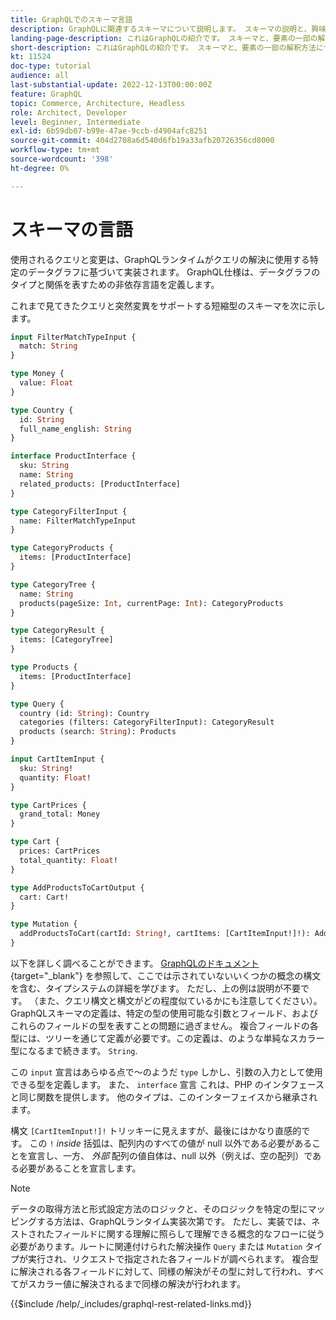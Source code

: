 ```yaml
---
title: GraphQLでのスキーマ言語
description: GraphQLに関連するスキーマについて説明します。 スキーマの説明と、興味深いパターンおよびスキーマの読み方を読みます。
landing-page-description: これはGraphQLの紹介です。 スキーマと、要素の一部の解釈方法について
short-description: これはGraphQLの紹介です。 スキーマと、要素の一部の解釈方法について
kt: 11524
doc-type: tutorial
audience: all
last-substantial-update: 2022-12-13T00:00:00Z
feature: GraphQL
topic: Commerce, Architecture, Headless
role: Architect, Developer
level: Beginner, Intermediate
exl-id: 6b59db07-b99e-47ae-9ccb-d4904afc8251
source-git-commit: 404d2708a6d540d6fb19a33afb20726356cd8000
workflow-type: tm+mt
source-wordcount: '398'
ht-degree: 0%

---
```


# スキーマの言語

使用されるクエリと変更は、GraphQLランタイムがクエリの解決に使用する特定のデータグラフに基づいて実装されます。 GraphQL仕様は、データグラフのタイプと関係を表すための非依存言語を定義します。

これまで見てきたクエリと突然変異をサポートする短縮型のスキーマを次に示します。

```graphql
input FilterMatchTypeInput {
  match: String
}

type Money {
  value: Float
}

type Country {
  id: String
  full_name_english: String
}

interface ProductInterface {
  sku: String
  name: String
  related_products: [ProductInterface]
}

type CategoryFilterInput {
  name: FilterMatchTypeInput
}

type CategoryProducts {
  items: [ProductInterface]
}

type CategoryTree {
  name: String
  products(pageSize: Int, currentPage: Int): CategoryProducts
}

type CategoryResult {
  items: [CategoryTree]
}

type Products {
  items: [ProductInterface]
}

type Query {
  country (id: String): Country
  categories (filters: CategoryFilterInput): CategoryResult
  products (search: String): Products
}

input CartItemInput {
  sku: String!
  quantity: Float!
}

type CartPrices {
  grand_total: Money
}

type Cart {
  prices: CartPrices
  total_quantity: Float!
}

type AddProductsToCartOutput {
  cart: Cart!
}

type Mutation {
  addProductsToCart(cartId: String!, cartItems: [CartItemInput!]!): AddProductsToCartOutput
}
```

以下を詳しく調べることができます。 [GraphQLのドキュメント](https://graphql.org/learn/schema/){target="_blank"} を参照して、ここでは示されていないいくつかの概念の構文を含む、タイプシステムの詳細を学びます。 ただし、上の例は説明が不要です。 （また、クエリ構文と構文がどの程度似ているかにも注意してください）。 GraphQLスキーマの定義は、特定の型の使用可能な引数とフィールド、およびこれらのフィールドの型を表すことの問題に過ぎません。 複合フィールドの各型には、ツリーを通じて定義が必要です。この定義は、のような単純なスカラー型になるまで続きます。 `String`.

この `input` 宣言はあらゆる点で～のようだ `type` しかし、引数の入力として使用できる型を定義します。 また、 `interface` 宣言 これは、PHP のインタフェースと同じ関数を提供します。 他のタイプは、このインターフェイスから継承されます。

構文 `[CartItemInput!]!` トリッキーに見えますが、最後にはかなり直感的です。 この `!` _inside_ 括弧は、配列内のすべての値が null 以外である必要があることを宣言し、一方、 _外部_ 配列の値自体は、null 以外（例えば、空の配列）である必要があることを宣言します。

>[!NOTE]
>
>データの取得方法と形式設定方法のロジックと、そのロジックを特定の型にマッピングする方法は、GraphQLランタイム実装次第です。 ただし、実装では、ネストされたフィールドに関する理解に照らして理解できる概念的なフローに従う必要があります。ルートに関連付けられた解決操作 `Query` または `Mutation` タイプが実行され、リクエストで指定された各フィールドが調べられます。 複合型に解決される各フィールドに対して、同様の解決がその型に対して行われ、すべてがスカラー値に解決されるまで同様の解決が行われます。

{{$include /help/_includes/graphql-rest-related-links.md}}
